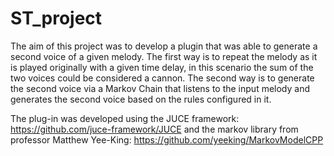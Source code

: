 # ST_project
The aim of this project was to develop a plugin that was able to generate a second voice of a given melody. The first way is to repeat the melody as it is played originally with a given time delay, in this scenario the sum of the two voices could be considered a cannon. The second way is to generate the second voice via a Markov Chain that listens to the input melody and generates the second voice based on the rules configured in it. 

The plug-in was developed using the JUCE framework: https://github.com/juce-framework/JUCE and the markov library from professor Matthew Yee-King: https://github.com/yeeking/MarkovModelCPP
